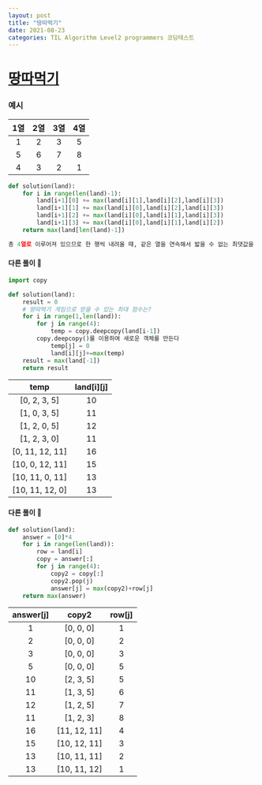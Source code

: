 ```yaml
---
layout: post
title: "땅따먹기"
date: 2021-08-23
categories: TIL Algorithm Level2 programmers 코딩테스트
---
```


# [땅따먹기](https://programmers.co.kr/learn/courses/30/lessons/12913)

### 예시

| 1열 | 2열 | 3열 | 4열 |
| :-: | :-: | :-: | :-: |
|  1  |  2  |  3  |  5  |
|  5  |  6  |  7  |  8  |
|  4  |  3  |  2  |  1  |

```python
def solution(land):
    for i in range(len(land)-1):
        land[i+1][0] += max(land[i][1],land[i][2],land[i][3])
        land[i+1][1] += max(land[i][0],land[i][2],land[i][3])
        land[i+1][2] += max(land[i][0],land[i][1],land[i][3])
        land[i+1][3] += max(land[i][0],land[i][1],land[i][2])
    return max(land[len(land)-1])

총 4열로 이루어져 있으므로 한 행씩 내려올 때, 같은 열을 연속해서 밟을 수 없는 최댓값을 찾는다

```

#### 다른 풀이 👀

```python
import copy

def solution(land):
    result = 0
    # 땅따먹기 게임으로 얻을 수 있는 최대 점수는?
    for i in range(1,len(land)):
        for j in range(4):
            temp = copy.deepcopy(land[i-1])
        copy.deepcopy()를 이용하여 새로운 객체를 만든다
            temp[j] = 0
            land[i][j]+=max(temp)
    result = max(land[-1])
    return result
```

|      temp       | land[i][j] |
| :-------------: | :--------: |
|  [0, 2, 3, 5]   |     10     |
|  [1, 0, 3, 5]   |     11     |
|  [1, 2, 0, 5]   |     12     |
|  [1, 2, 3, 0]   |     11     |
| [0, 11, 12, 11] |     16     |
| [10, 0, 12, 11] |     15     |
| [10, 11, 0, 11] |     13     |
| [10, 11, 12, 0] |     13     |

#### 다른 풀이 👀

```python
def solution(land):
    answer = [0]*4
    for i in range(len(land)):
        row = land[i]
        copy = answer[:]
        for j in range(4):
            copy2 = copy[:]
            copy2.pop(j)
            answer[j] = max(copy2)+row[j]
    return max(answer)
```

| answer[j] |    copy2     | row[j] |
| :-------: | :----------: | :----: |
|     1     |  [0, 0, 0]   |   1    |
|     2     |  [0, 0, 0]   |   2    |
|     3     |  [0, 0, 0]   |   3    |
|     5     |  [0, 0, 0]   |   5    |
|    10     |  [2, 3, 5]   |   5    |
|    11     |  [1, 3, 5]   |   6    |
|    12     |  [1, 2, 5]   |   7    |
|    11     |  [1, 2, 3]   |   8    |
|    16     | [11, 12, 11] |   4    |
|    15     | [10, 12, 11] |   3    |
|    13     | [10, 11, 11] |   2    |
|    13     | [10, 11, 12] |   1    |
